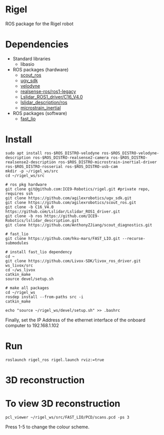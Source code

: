 # Rigel
ROS package for the Rigel robot

# Dependencies
- Standard libraries
    - libasio
- ROS packages (hardware)
    - [scout_ros](https://github.com/agilexrobotics/scout_ros)
    - [ugv_sdk](https://github.com/agilexrobotics/ugv_sdk)
    - [velodyne](https://github.com/ros-drivers/velodyne)
    - [realsense-ros/ros1-legacy](https://github.com/IntelRealSense/realsense-ros/tree/ros1-legacy)
    - [Lslidar_ROS1_driver/C16_V4.0](https://github.com/Lslidar/Lslidar_ROS1_driver/tree/C16_V4.0)
    - [lslidar_description/ros](https://github.com/ICE9-Robotics/lslidar_description)
    - [microstrain_inertial](https://github.com/LORD-MicroStrain/microstrain_inertial)
- ROS packages (software)
    - [fast_lio](https://github.com/hku-mars/FAST_LIO/tree/main)

# Install
```
sudo apt install ros-$ROS_DISTRO-velodyne ros-$ROS_DISTRO-velodyne-description ros-$ROS_DISTRO-realsense2-camera ros-$ROS_DISTRO-realsense2-description ros-$ROS_DISTRO-microstrain-inertial-driver ros-$ROS_DISTRO-rosserial ros-$ROS_DISTRO-usb-cam
mkdir -p ~/rigel_ws/src
cd ~/rigel_ws/src

# ros pkg hardware
git clone git@github.com:ICE9-Robotics/rigel.git #private repo, requires ssh
git clone https://github.com/agilexrobotics/ugv_sdk.git
git clone https://github.com/agilexrobotics/scout_ros.git
git clone -b C16_V4.0 https://github.com/Lslidar/Lslidar_ROS1_driver.git
git clone -b ros https://github.com/ICE9-Robotics/lslidar_description.git
git clone https://github.com/AnthonyZJiang/scout_diagnostics.git

# fast_lio
git clone https://github.com/hku-mars/FAST_LIO.git --recurse-submodules

# install fast_lio dependency
cd ~
git clone https://github.com/Livox-SDK/livox_ros_driver.git ws_livox/src
cd ~/ws_livox
catkin_make
source devel/setup.sh

# make all packages
cd ~/rigel_ws
rosdep install --from-paths src -i
catkin_make

echo "source ~/rigel_ws/devel/setup.sh" >> .bashrc
```

Finally, set the IP Address of the ethernet interface of the onboard computer to 192.168.1.102

# Run
```
roslaunch rigel_ros rigel.launch rviz:=true
```

# 3D reconstruction

# To view 3D reconstruction
```
pcl_viewer ~/rigel_ws/src/FAST_LIO/PCD/scans.pcd -ps 3
```
Press 1-5 to change the colour scheme.